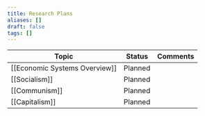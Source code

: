 ```yaml
---
title: Research Plans
aliases: []
draft: false
tags: []
---
```


| Topic                         | Status  | Comments |
| ----------------------------- | ------- | -------- |
| [[Economic Systems Overview]] | Planned |          |
| [[Socialism]]                 | Planned |          |
| [[Communism]]                 | Planned |          |
| [[Capitalism]]                | Planned |          |
